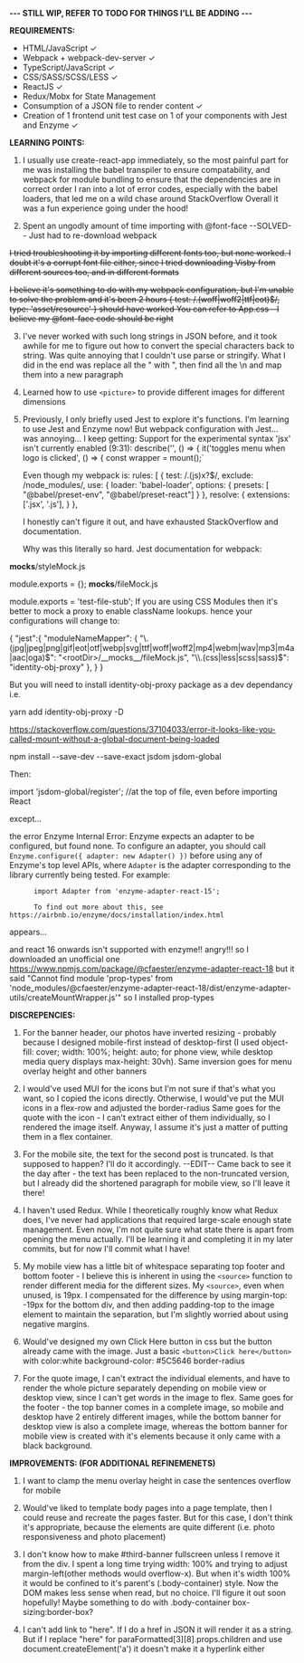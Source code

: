 **--- STILL WIP, REFER TO TODO FOR THINGS I'LL BE ADDING ---**

**REQUIREMENTS:**

- HTML/JavaScript ✓
- Webpack + webpack-dev-server ✓
- TypeScript/JavaScript ✓
- CSS/SASS/SCSS/LESS ✓
- ReactJS ✓
- Redux/Mobx for State Management
- Consumption of a JSON file to render content ✓
- Creation of 1 frontend unit test case on 1 of your components with Jest and Enzyme ✓

**LEARNING POINTS:**

1. I usually use create-react-app immediately, so the most painful part for me was installing the babel transpiler to ensure compatability, and webpack for module bundling to ensure that the dependencies are in correct order
I ran into a lot of error codes, especially with the babel loaders, that led me on a wild chase around StackOverflow
Overall it was a fun experience going under the hood!

2. Spent an ungodly amount of time importing with @font-face --SOLVED-- Just had to re-download webpack

~~I tried troubleshooting it by importing different fonts too, but none worked. I doubt it's a corrupt font file either, since I tried downloading Visby from different sources too, and in different formats~~

~~I believe it's something to do with my webpack configuration, but I'm unable to solve the problem and it's been 2 hours
{ test: /\.(woff|woff2|ttf|eot)$/,
type: 'asset/resource' } should have worked
You can refer to App.css - I believe my @font-face code should be right~~

3. I've never worked with such long strings in JSON before, and it took awhile for me to figure out how to convert the special characters back to string. Was quite annoying that I couldn't use parse or stringify.
What I did in the end was replace all the \" with ", then find all the \n and map them into a new paragraph

4. Learned how to use `<picture>` to provide different images for different dimensions

5. Previously, I only briefly used Jest to explore it's functions. I'm learning to use Jest and Enzyme now! But webpack configuration with Jest... was annoying...
I keep getting:
   Support for the experimental syntax 'jsx' isn't currently enabled (9:31):
   describe('<Banner/>', () => {
   it('toggles menu when logo is clicked', () => {
   const wrapper = mount(<Banner/>);`

   Even though my webpack is: 
   rules: [
   {
   test: /\.(js)x?$/,
   exclude: /node_modules/,
   use: {
   loader: 'babel-loader',
   options: {
   presets: [ "@babel/preset-env",
   "@babel/preset-react"] }
   },
   resolve: { extensions: ['.jsx', '.js'], }
   },

   I honestly can't figure it out, and have exhausted StackOverflow and documentation. 

   Why was this literally so hard. Jest documentation for webpack: 
 
 __mocks__/styleMock.js

module.exports = {};
__mocks__/fileMock.js

module.exports = 'test-file-stub';
If you are using CSS Modules then it's better to mock a proxy to enable className lookups. hence your configurations will change to:

{
  "jest":{
     "moduleNameMapper": {
      "\\.(jpg|jpeg|png|gif|eot|otf|webp|svg|ttf|woff|woff2|mp4|webm|wav|mp3|m4a|aac|oga)$": "<rootDir>/__mocks__/fileMock.js",
      "\\.(css|less|scss|sass)$": "identity-obj-proxy"
    },
  }
}

But you will need to install identity-obj-proxy package as a dev dependancy i.e.

yarn add identity-obj-proxy -D 

https://stackoverflow.com/questions/37104033/error-it-looks-like-you-called-mount-without-a-global-document-being-loaded

npm install --save-dev --save-exact jsdom jsdom-global

Then:

import 'jsdom-global/register'; //at the top of file, even before importing React

except... 

the error Enzyme Internal Error: Enzyme expects an adapter to be configured, but found none.
          To configure an adapter, you should call `Enzyme.configure({ adapter: new Adapter() })`
          before using any of Enzyme's top level APIs, where `Adapter` is the adapter
          corresponding to the library currently being tested. For example:

          import Adapter from 'enzyme-adapter-react-15';

          To find out more about this, see https://airbnb.io/enzyme/docs/installation/index.html 

appears... 

and react 16 onwards isn't supported with enzyme!! angry!!!
so I downloaded an unofficial one https://www.npmjs.com/package/@cfaester/enzyme-adapter-react-18 
but it said "Cannot find module 'prop-types' from 'node_modules/@cfaester/enzyme-adapter-react-18/dist/enzyme-adapter-utils/createMountWrapper.js'" 
so I installed prop-types

**DISCREPENCIES:**

1. For the banner header, our photos have inverted resizing - probably because I designed mobile-first instead of desktop-first (I used object-fill: cover; width: 100%; height: auto; for phone view, while desktop media query displays max-height: 30vh). Same inversion goes for menu overlay height and other banners

2. I would've used MUI for the icons but I'm not sure if that's what you want, so I copied the icons directly. Otherwise, I would've put the MUI icons in a flex-row and adjusted the border-radius
Same goes for the quote with the icon - I can't extract either of them individually, so I rendered the image itself. Anyway, I assume it's just a matter of putting them in a flex container.

3. For the mobile site, the text for the second post is truncated. Is that supposed to happen? I'll do it accordingly.
   --EDIT--
   Came back to see it the day after - the text has been replaced to the non-truncated version, but I already did the shortened paragraph for mobile view, so I'll leave it there!

4. I haven't used Redux. While I theoretically roughly know what Redux does, I've never had applications that required large-scale enough state management. Even now, I'm not quite sure what state there is apart from opening the menu actually. I'll be learning it and completing it in my later commits, but for now I'll commit what I have!

5. My mobile view has a little bit of whitespace separating top footer and bottom footer - I believe this is inherent in using the `<source>` function to render different media for the different sizes. My `<source>`, even when unused, is 19px. I compensated for the difference by using margin-top: -19px for the bottom div, and then adding padding-top to the image element to maintain the separation, but I'm slightly worried about using negative margins.

6. Would've designed my own Click Here button in css but the button already came with the image. Just a basic `<button>Click here</button>` with color:white background-color: #5C5646 border-radius

7. For the quote image, I can't extract the individual elements, and have to render the whole picture separately depending on mobile view or desktop view, since I can't get words in the image to flex.
Same goes for the footer - the top banner comes in a complete image, so mobile and desktop have 2 entirely different images, while the bottom banner for desktop view is also a complete image, whereas the bottom banner for mobile view is created with it's elements because it only came with a black background.

**IMPROVEMENTS: (FOR ADDITIONAL REFINEMENETS)**

1. I want to clamp the menu overlay height in case the sentences overflow for mobile

2. Would've liked to template body pages into a page template, then I could reuse and recreate the pages faster. But for this case, I don't think it's appropriate, because the elements are quite different (i.e. photo responsiveness and photo placement)

3. I don't know how to make #third-banner fullscreen unless I remove it from the div. I spent a long time trying width: 100% and trying to adjust margin-left(other methods would overflow-x). But when it's width 100% it would be confined to it's parent's (.body-container) style. Now the DOM makes less sense when read, but no choice. I'll figure it out soon hopefully! Maybe something to do with .body-container box-sizing:border-box?

4. I can't add link to "here". If I do a href in JSON it will render it as a string. But if I replace "here" for paraFormatted[3][8].props.children and use document.createElement('a') it doesn't make it a hyperlink either

